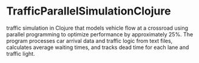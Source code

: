 # TrafficParallelSimulationClojure
 traffic simulation in Clojure that models vehicle flow at a crossroad using parallel programming to optimize performance by approximately 25%. The program processes car arrival data and traffic logic from text files, calculates average waiting times, and tracks dead time for each lane and traffic light.
